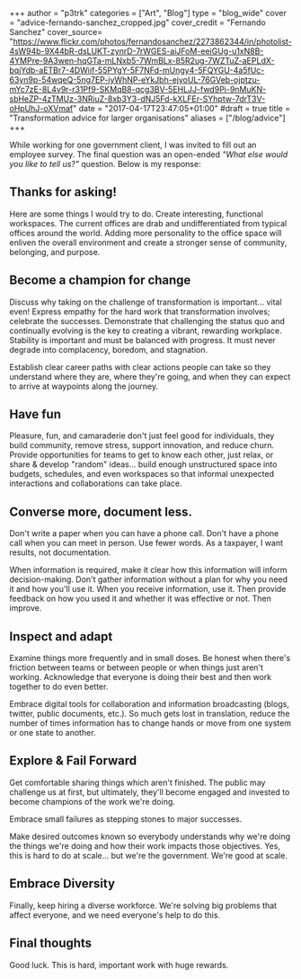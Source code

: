 +++
author = "p3trk"
categories = ["Art", "Blog"]
type = "blog_wide"
cover = "advice-fernando-sanchez_cropped.jpg"
cover_credit = "Fernando Sanchez"
cover_source= "https://www.flickr.com/photos/fernandosanchez/2273862344/in/photolist-4sW94b-9X44bR-dsLUKT-zynrD-7rWGES-aiJFoM-eeiGUg-u1xN8B-4YMPre-9A3wen-hqGTa-mLNxb5-7WmBLx-85R2ug-7WZTuZ-aEPLdX-bqjYdb-aETBr7-4DWiif-55PYgY-5F7NFd-mUngy4-5FQYGU-4a5fUc-63yn9p-54wqeQ-5ng7EP-iyWhNP-eYkJbh-ejyoUL-76GVeb-ojptzu-mYc7zE-8L4v9r-r31Pf9-SKMqB8-qcg3BV-5EHLJJ-fwd9Pi-9nMuKN-sbHeZP-4zTMUz-3NRiuZ-8xb3Y3-dNJ5Fd-kXLFEr-SYhptw-7drT3V-oHpUhJ-oXVmaf"
date = "2017-04-17T23:47:05+01:00"
#draft = true
title = "Transformation advice for larger organisations"
aliases = ["/blog/advice"]
+++

While working for one government client, I was invited to fill out an employee survey. The final question was an open-ended _"What else would you like to tell us?"_ question. Below is my response:

##  Thanks for asking! 
Here are some things I would try to do. Create interesting, functional workspaces. The current offices are drab and undifferentiated from typical offices around the world. Adding more personality to the office space will enliven the overall environment and create a stronger sense of community, belonging, and purpose.

## Become a champion for change 
Discuss why taking on the challenge of transformation is important... vital even! Express empathy for the hard work that transformation involves; celebrate the successes. Demonstrate that challenging the status quo and continually evolving is the key to creating a vibrant, rewarding workplace. Stability is important and must be balanced with progress. It must never degrade into complacency, boredom, and stagnation.

Establish clear career paths with clear actions people can take so they understand where they are, where they're going, and when they can expect to arrive at waypoints along the journey.

## Have fun
Pleasure, fun, and camaraderie don't just feel good for individuals, they build community, remove stress, support innovation, and reduce churn. Provide opportunities for teams to get to know each other, just relax, or share & develop "random" ideas... build enough unstructured space into budgets, schedules, and even workspaces so that informal unexpected interactions and collaborations can take place. 

## Converse more, document less. 
Don't write a paper when you can have a phone call. Don't have a phone call when you can meet in person. Use fewer words. As a taxpayer, I want results, not documentation.

When information is required, make it clear how this information will inform decision-making. Don't gather information without a plan for why you need it and how you'll use it. When you receive information, use it. Then provide feedback on how you used it and whether it was effective or not. Then improve.

## Inspect and adapt
Examine things more frequently and in small doses. Be honest when there's friction between teams or between people or when things just aren't working. Acknowledge that everyone is doing their best and then work together to do even better.

Embrace digital tools for collaboration and information broadcasting (blogs, twitter, public documents, etc.). So much gets lost in translation, reduce the number of times information has to change hands or move from one system or one state to another.

## Explore & Fail Forward
Get comfortable sharing things which aren't finished. The public may challenge us at first, but ultimately, they'll become engaged and invested to become champions of the work we're doing.

Embrace small failures as stepping stones to major successes.

Make desired outcomes known so everybody understands why we're doing the things we're doing and how their work impacts those objectives. Yes, this is hard to do at scale... but we're the government. We're good at scale. 

## Embrace Diversity 
Finally, keep hiring a diverse workforce. We're solving big problems that affect everyone, and we need everyone's help to do this.

## Final thoughts
Good luck. This is hard, important work with huge rewards.
